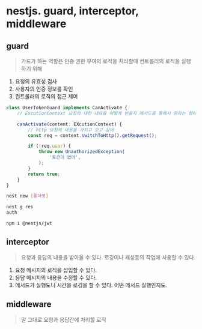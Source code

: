# nestjs. guard, interceptor, middleware

## guard
> 가드가 하는 역할은 인증 권한 부여의 로직을 처리할때
> 컨트롤러의 로직을 실행하기 위해

1. 요청의 유효성 검사
2. 사용자의 인증 정보를 확인
3. 컨트롤러의 로직의 접근 제어

```ts
class UserTokenGuard implements CanActivate {
    // ExcutionContext 요청의 대한 내요을 어떻게 받을지 메서드를 통해서 원하는 형태를 받을 수 있다. hhtp 요청의 내용을 받고싶다.

    canActivate(content: EXcutionContext) {
        // http 요청의 내용을 가지고 오고 싶어
        const req = content.switchToHttp().getRequest();

        if (!req.user) {
            throw new UnauthorizedException(
                '토큰이 없어',
            );
        }
        return true;
    }
}

```

```sh
nest new [폴더명]

nest g res
auth

npm i @nestjs/jwt
```

## interceptor
> 요청과 응답의 내용을 받아올 수 있다.
> 로깅이나 캐싱등의 작업에 사용할 수 있다.

1. 요청 메시지의 로직을 삽입할 수 있다.
2. 응답 메시지의 내용을 수정할 수 있다.
3. 메서드가 실행도니 시간을 로깅을 할 수 있다. 어떤 메서드 실행인지도.

## middleware
> 말 그대로 요청과 응답간에 처리할 로직